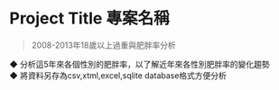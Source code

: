 # Project Title 專案名稱
> 2008-2013年18歲以上過重與肥胖率分析

◆ 分析這5年來各個性別的肥胖率，以了解近年來各性別肥胖率的變化趨勢<br>
◆ 將資料另存為csv,xtml,excel,sqlite database格式方便分析
